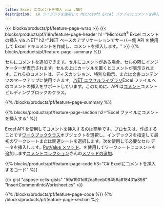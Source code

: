 ```yaml
---
title: Excel にコメントを挿入 via .NET
description:  C# ライブラリを使用して Microsoft Excel ファイルにコメントを挿入する方法を示すソース コード。
---
```

{{< blocks/products/pf/feature-page-wrap >}}
{{< blocks/products/pf/i18n/feature-page-header h1="Microsoft<sup>&reg;</sup> Excel コメントの挿入 via .NET" h2=".NET ベースのアプリケーションでサーバー側 API を使用して Excel ドキュメントを作成し、コメントを挿入します。" >}}
{{% blocks/products/pf/feature-page-summary %}}

セルにコメントを追加できます。セルにコメントがある場合、セルの隅にインジケーターが表示されます。セルの上にカーソルを置くとコメントが表示されます。これらのコメントは、ディスカッション、特別な指示、または文書コンテンツのマークアップに使用できます。[.NET エクセルライブラリ](/cells/ja/net/)Excel ファイルへのコメントの挿入をサポートしています。このために、API は[コメント](https://reference.aspose.com/cells/net/aspose.cells/comment)コメントビルディングブロックのクラス。

{{% /blocks/products/pf/feature-page-summary %}}

{{% blocks/products/pf/feature-page-section h2="Excel ファイルにコメントを挿入する" %}}

Excel API を使用してコメントを挿入するのは簡単です。プロセスは、作成することです[ワークブッククラス](https://reference.aspose.com/cells/net/aspose.cells/workbook)オブジェクトを選択し、インデックスを指定して最初のワークシートまたは関連シートを選択します。次を使用して必要なセル データを挿入します。[PutValue メソッド](https://reference.aspose.com/cells/net/aspose.cells/cell/methods/putvalue/index)。を使用してワークシートにコメントを追加します[コメントコレクション](https://reference.aspose.com/cells/net/aspose.cells/commentcollection)さんの[メソッドの追加](https://reference.aspose.com/cells/net/aspose.cells.commentcollection/add/methods/1).

{{% blocks/products/pf/feature-page-code h3="C# Excelにコメントを挿入するコード" %}}

{{< gist "aspose-cells-gists" "59a1901d62ea9ceb08456a818431a898" "InsertCommentIntoWorksheet.cs" >}}

{{% /blocks/products/pf/feature-page-code %}}
{{% /blocks/products/pf/feature-page-section %}}
